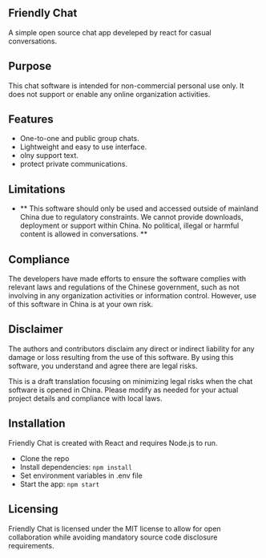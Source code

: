 ## Friendly Chat
A simple open source chat app develeped by react for casual conversations.

## Purpose
This chat software is intended for non-commercial personal use only. It does not support or enable any online organization activities.

## Features
- One-to-one and public group chats.
- Lightweight and easy to use interface.
- olny support text.
- protect private communications.

## Limitations
- ** This software should only be used and accessed outside of mainland China due to regulatory constraints. We cannot provide downloads, deployment or support within China.
No political, illegal or harmful content is allowed in conversations. **


## Compliance
The developers have made efforts to ensure the software complies with relevant laws and regulations of the Chinese government, such as not involving in any organization activities or information control. However, use of this software in China is at your own risk.


## Disclaimer
The authors and contributors disclaim any direct or indirect liability for any damage or loss resulting from the use of this software. By using this software, you understand and agree there are legal risks.

This is a draft translation focusing on minimizing legal risks when the chat software is opened in China. Please modify as needed for your actual project details and compliance with local laws.


## Installation
Friendly Chat is created with React and requires Node.js to run.

- Clone the repo
- Install dependencies: `npm install`
- Set environment variables in .env file 
- Start the app: `npm start`

## Licensing
Friendly Chat is licensed under the MIT license to allow for open collaboration while avoiding mandatory source code disclosure requirements.

